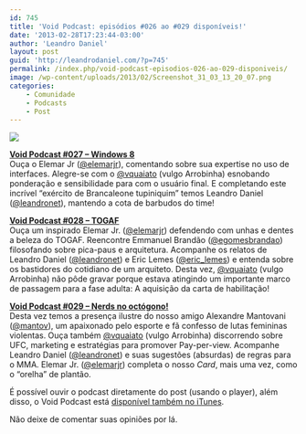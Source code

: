 ```yaml
---
id: 745
title: 'Void Podcast: episódios #026 ao #029 disponíveis!'
date: '2013-02-28T17:23:44-03:00'
author: 'Leandro Daniel'
layout: post
guid: 'http://leandrodaniel.com/?p=745'
permalink: /index.php/void-podcast-episodios-026-ao-029-disponiveis/
image: /wp-content/uploads/2013/02/Screenshot_31_03_13_20_07.png
categories:
    - Comunidade
    - Podcasts
    - Post
---
```


![](http://leandrodaniel.com/pics/VoidBanner.png)

**[Void Podcast #027 – Windows 8](http://voidpodcast.com/2013/02/09/void-podcast-027-windows-8/)**  
Ouça o Elemar Jr ([@elemarjr](http://twitter.com/elemarjr)), comentando sobre sua expertise no uso de interfaces. Alegre-se com o [@vquaiato](http://twitter.com/vquaiato) (vulgo Arrobinha) esnobando ponderação e sensibilidade para com o usuário final. E completando este incrível “exército de Brancaleone tupiniquim” temos Leandro Daniel ([@leandronet](http://twitter.com/leandronet)), mantendo a cota de barbudos do time!

**[Void Podcast #028 – TOGAF](http://voidpodcast.com/2013/02/21/void-podcast-028-togaf/)**  
Ouça um inspirado Elemar Jr. ([@elemarjr](http://twitter.com/elemarjr)) defendendo com unhas e dentes a beleza do TOGAF. Reencontre Emmanuel Brandão ([@egomesbrandao](https://twitter.com/egomesbrandao)) filosofando sobre pica-paus e arquitetura. Acompanhe os relatos de Leandro Daniel ([@leandronet](http://twitter.com/leandronet)) e Eric Lemes ([@eric\_lemes](https://twitter.com/eric_lemes)) e entenda sobre os bastidores do cotidiano de um arquiteto. Desta vez, [@vquaiato](http://twitter.com/vquaiato) (vulgo Arrobinha) não pôde gravar porque estava atingindo um importante marco de passagem para a fase adulta: A aquisição da carta de habilitação!

**[Void Podcast #029 – Nerds no octógono!](http://voidpodcast.com/2013/03/04/void-podcast-029-nerds-no-octogono/)**  
Desta vez temos a presença ilustre do nosso amigo Alexandre Mantovani ([@mantov](http://twitter.com/mantov)), um apaixonado pelo esporte e fã confesso de lutas femininas violentas. Ouça também [@vquaiato](http://twitter.com/vquaiato) (vulgo Arrobinha) discorrendo sobre UFC, marketing e estratégias para promover Pay-per-view. Acompanhe Leandro Daniel ([@leandronet](http://twitter.com/leandronet)) e suas sugestões (absurdas) de regras para o MMA. Elemar Jr. ([@elemarjr](http://twitter.com/elemarjr)) completa o nosso *Card*, mais uma vez, como o “orelha” de plantão.

É possível ouvir o podcast diretamente do post (usando o player), além disso, o Void Podcast está [disponível também no iTunes](http://itunes.apple.com/br/podcast/void-podcast/id443186480).

Não deixe de comentar suas opiniões por lá.